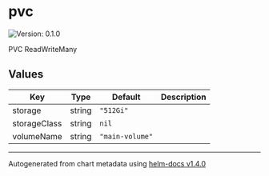 # pvc

![Version: 0.1.0](https://img.shields.io/badge/Version-0.1.0-informational?style=flat-square)

PVC ReadWriteMany

## Values

| Key | Type | Default | Description |
|-----|------|---------|-------------|
| storage | string | `"512Gi"` |  |
| storageClass | string | `nil` |  |
| volumeName | string | `"main-volume"` |  |

----------------------------------------------
Autogenerated from chart metadata using [helm-docs v1.4.0](https://github.com/norwoodj/helm-docs/releases/v1.4.0)
